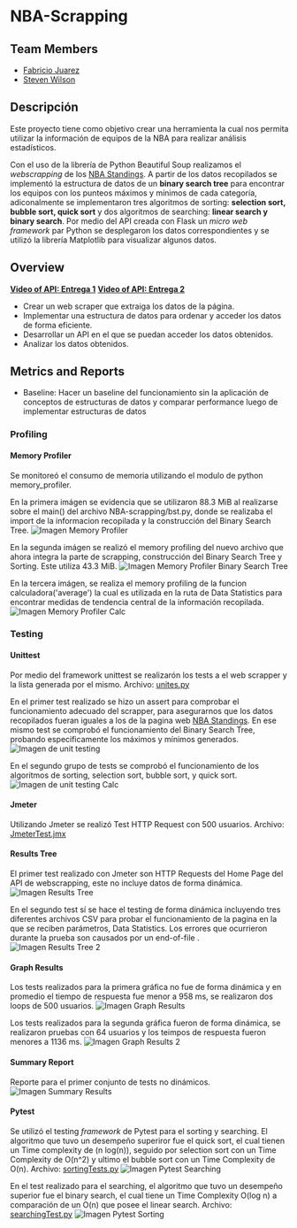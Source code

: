 # NBA-Scrapping

## Team Members
- [Fabricio Juarez](https://github.com/fabricio63)
- [Steven Wilson](https://github.com/StevenWilson121)

## Descripción
Este proyecto tiene como objetivo crear una herramienta la cual nos permita utilizar la información de equipos de la NBA para realizar análisis estadísticos. 

Con el uso de la librería de Python Beautiful Soup realizamos el *webscrapping* de los [NBA Standings](https://www.basketball-reference.com/leagues/NBA_2020_standings.html). A partir de los datos recopilados se implementó la estructura de datos de un **binary search tree** para encontrar los equipos con los punteos máximos y mínimos de cada categoría, adiconalmente se implementaron tres algoritmos de sorting: **selection sort, bubble sort, quick sort** y dos algoritmos de searching: **linear search y binary search**. Por medio del API creada con Flask un *micro web framework* par Python se desplegaron los datos correspondientes y se utilizó la librería Matplotlib para visualizar algunos datos. 

## Overview
[**Video of API: Entrega 1**](images\2020-04-15-05-42-14.mp4)
[**Video of API: Entrega 2**](images\2020-05-18-06-31-43.mp4)
- Crear un web scraper que extraiga los datos de la página.
- Implementar una estructura de datos para ordenar y acceder los datos de forma eficiente.
- Desarrollar un API en el que se puedan acceder los datos obtenidos.
- Analizar los datos obtenidos.

## Metrics and Reports 
- Baseline: Hacer un baseline del funcionamiento sin la aplicación de conceptos de estructuras de datos y comparar performance luego de implementar estructuras de datos

### Profiling
#### Memory Profiler
Se monitoreó el consumo de memoria utilizando el modulo de python memory_profiler. 

En la primera imágen se evidencia que se utilizaron 88.3 MiB al realizarse sobre el main() del archivo NBA-scrapping/bst.py, donde se realizaba el import de la informacion recopilada y la construcción del Binary Search Tree. 
![Imagen Memory Profiler](https://github.com/fabricio63/NBA-scrapping/blob/API/images/memoryProfiling.PNG)

En la segunda imágen se realizó el memory profiling del nuevo archivo que ahora integra la parte de scrapping, construcción del Binary Search Tree y Sorting. Este utiliza 43.3 MiB. 
![Imagen Memory Profiler Binary Search Tree](https://github.com/fabricio63/NBA-scrapping/blob/API/images/memoryProfiling2BstScrapper.jpeg)

En la tercera imágen, se realiza el memory profiling de la funcion calculadora('average') la cual es utilizada en la ruta de Data Statistics para encontrar medidas de tendencia central de la información recopilada. 
![Imagen Memory Profiler Calc](https://github.com/fabricio63/NBA-scrapping/blob/API/images/memoryProfilingCalc.jpeg)

### Testing
#### Unittest
Por medio del framework unittest se realizarón los tests a el web scrapper y la lista generada por el mismo. Archivo: [unites.py](https://github.com/fabricio63/NBA-scrapping/blob/API/unites.py)

En el primer test realizado se hizo un assert para comprobar el funcionamiento adecuado del scrapper, para asegurarnos que los datos recopilados fueran iguales a los de la pagina web [NBA Standings](https://www.basketball-reference.com/leagues/NBA_2020_standings.html). En ese mismo test se comprobó el funcionamiento del Binary Search Tree, probando especificamente los máximos y mínimos generados.  
![Imagen de unit testing](https://github.com/fabricio63/NBA-scrapping/blob/master/images/unit.png)

En el segundo grupo de tests se comprobó el funcionamiento de los algoritmos de sorting, selection sort, bubble sort, y quick sort.  
![Imagen de unit testing Calc](https://github.com/fabricio63/NBA-scrapping/blob/API/images/unitTesting2.jpeg)


#### Jmeter
Utilizando Jmeter se realizó Test HTTP Request con 500 usuarios. Archivo: [JmeterTest.jmx](https://github.com/fabricio63/NBA-scrapping/blob/API/JmeterTest.jmx)

#### **Results Tree**

El primer test realizado con Jmeter son HTTP Requests del Home Page del API de webscrapping, este no incluye datos de forma dinámica.
![Imagen Results Tree](https://github.com/fabricio63/NBA-scrapping/blob/API/images/jmeterResultsTree.PNG)

En el segundo test sí se hace el testing de forma dinámica incluyendo tres diferentes archivos CSV para probar el funcionamiento de la pagina en la que se reciben parámetros, Data Statistics. Los errores que ocurrieron durante la prueba son causados por un  end-of-file <EOF>. 
![Imagen Results Tree 2](https://github.com/fabricio63/NBA-scrapping/blob/API/images/jmeterResultsTree2.jpeg)

#### **Graph Results**
Los tests realizados para la primera gráfica no fue de forma dinámica y en promedio el tiempo de respuesta fue menor a 958 ms, se realizaron dos loops de 500 usuarios. 
![Imagen Graph Results](https://github.com/fabricio63/NBA-scrapping/blob/API/images/jmeterGraphResults.PNG)

Los tests realizados para la segunda gráfica fueron de forma dinámica, se realizaron pruebas con 64 usuarios y los teimpos de respuesta fueron menores a 1136 ms.
![Imagen Graph Results 2](https://github.com/fabricio63/NBA-scrapping/blob/API/images/JmeterGraphResult2.jpeg)

#### **Summary Report**

Reporte para el primer conjunto de tests no dinámicos. 
![Imagen Summary Results](https://github.com/fabricio63/NBA-scrapping/blob/API/images/jmeterSummaryReport.PNG)

#### Pytest

Se utilizó el testing *framework* de Pytest para el sorting y searching. 
El algoritmo que tuvo un desempeño superiror fue el quick sort, el cual tienen un Time complexity de (n log(n)), seguido por selection sort con un Time Complexity de O(n^2) y ultimo el bubble sort con un Time Complexity de O(n). Archivo: [sortingTests.py](https://github.com/fabricio63/NBA-scrapping/blob/API/sortingTests.py)
![Imagen Pytest Searching](https://github.com/fabricio63/NBA-scrapping/blob/API/images/sortingTest.PNG)

En el test realizado para el searching, el algoritmo que tuvo un desempeño superior fue el binary search, el cual tiene un Time Complexity O(log n) a comparación de un O(n) que posee el linear search. Archivo: [searchingTest.py](https://github.com/fabricio63/NBA-scrapping/blob/API/searchingTest.py)
![Imagen Pytest Sorting](https://github.com/fabricio63/NBA-scrapping/blob/API/images/searchingtest.PNG)



